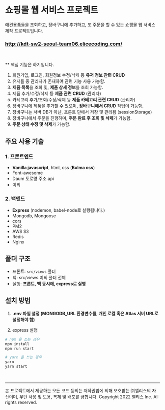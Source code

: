 # 쇼핑몰 웹 서비스 프로젝트

애견용품들을 조회하고, 장바구니에 추가하고, 또 주문을 할 수 있는 쇼핑몰 웹 서비스 제작 프로젝트입니다. <br />

### http://kdt-sw2-seoul-team06.elicecoding.com/

<br>

** 핵심 기능은 하기입니다. <br>
1. 회원가입, 로그인, 회원정보 수정/삭제 등 **유저 정보 관련 CRUD** 
2. 유저들 중 관리자가 존재하여 관련 기능 사용 가능함.
3. **제품 목록**을 조회 및, **제품 상세 정보**를 조회 가능함. 
4. 제품 추가/수정/삭제 등 **제품 관련 CRUD** (관리자)
5. 카테고리 추가/조회/수정/삭제 등 **제품 카테고리 관련 CRUD** (관리자)
6. 장바구니에 제품을 추가할 수 있으며, **장바구니에서 CRUD** 작업이 가능함.
7. 장바구니는 서버 DB가 아닌, 프론트 단에서 저장 및 관리됨 (sessionStorage)
8. 장바구니에서 주문을 진행하며, **주문 완료 후 조회 및 삭제**가 가능함.
9. **주문 상태 수정 및 삭제**가 가능함.


## 주요 사용 기술

### 1. 프론트엔드

- **Vanilla javascript**, html, css (**Bulma css**)
- Font-awesome 
- Daum 도로명 주소 api 
- 이외

### 2. 백엔드 

- **Express** (nodemon, babel-node로 실행됩니다.)
- Mongodb, Mongoose
- cors
- PM2
- AWS S3
- Redis
- Nginx

## 폴더 구조
- 프론트: `src/views` 폴더 
- 백: src/views 이외 폴더 전체
- 실행: **프론트, 백 동시에, express로 실행**



## 설치 방법

1. **.env 파일 설정 (MONGODB_URL 환경변수를, 개인 로컬 혹은 Atlas 서버 URL로 설정해야 함)**

2. express 실행

```bash
# npm 을 쓰는 경우 
npm install
npm run start

# yarn 을 쓰는 경우
yarn
yarn start
```

<br>

---

본 프로젝트에서 제공하는 모든 코드 등의는 저작권법에 의해 보호받는 ㈜엘리스의 자산이며, 무단 사용 및 도용, 복제 및 배포를 금합니다.
Copyright 2022 엘리스 Inc. All rights reserved.

